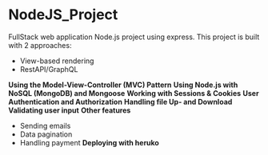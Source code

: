 # NodeJS_Project
FullStack web application Node.js project using express. This project is built with 2 approaches:
  - View-based rendering
  - RestAPI/GraphQL


**Using the Model-View-Controller (MVC) Pattern**
**Using Node.js with NoSQL (MongoDB) and Mongoose**
**Working with Sessions & Cookies**
**User Authentication and Authorization**
**Handling file Up- and Download**
**Validating user input**
**Other features**
  - Sending emails
  - Data pagination
  - Handling payment 
**Deploying with heruko**


